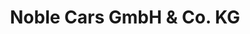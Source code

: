 ---
title: "Noble Cars GmbH & Co. KG"
url: /giessen/noble-cars-gmbh-und-co-kg/
shop: Autowerkstatt
---